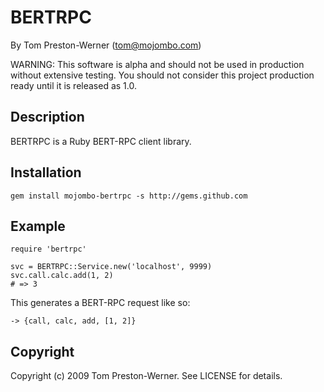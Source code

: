 BERTRPC
=======

By Tom Preston-Werner (tom@mojombo.com)

WARNING: This software is alpha and should not be used in production without
extensive testing. You should not consider this project production ready until
it is released as 1.0.


Description
-----------

BERTRPC is a Ruby BERT-RPC client library.


Installation
------------

    gem install mojombo-bertrpc -s http://gems.github.com


Example
-------

    require 'bertrpc'
    
    svc = BERTRPC::Service.new('localhost', 9999)
    svc.call.calc.add(1, 2)
    # => 3

This generates a BERT-RPC request like so:

    -> {call, calc, add, [1, 2]}


Copyright
---------

Copyright (c) 2009 Tom Preston-Werner. See LICENSE for details.
